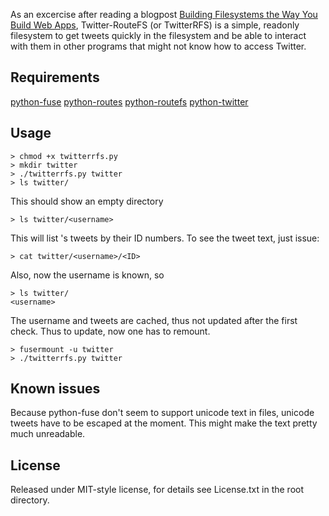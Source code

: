 

As an excercise after reading a blogpost [Building Filesystems the Way You Build Web Apps](http://blog.ksplice.com/2010/07/building-filesystems-the-way-you-build-web-apps/), Twitter-RouteFS (or TwitterRFS) is a simple, readonly filesystem to get tweets quickly in the filesystem and be able to interact with them in other programs that might not know how to access Twitter.

## Requirements
[python-fuse](http://pypi.python.org/pypi/fuse-python/0.2)
[python-routes](http://pypi.python.org/pypi/Routes)
[python-routefs](http://pypi.python.org/pypi/RouteFS)
[python-twitter](http://code.google.com/p/python-twitter/)

## Usage

    > chmod +x twitterrfs.py
    > mkdir twitter
    > ./twitterrfs.py twitter
    > ls twitter/
 
This should show an empty directory

    > ls twitter/<username>

This will list <username>'s tweets by their ID numbers. To see the tweet text, just issue:

    > cat twitter/<username>/<ID>

Also, now the username is known, so

    > ls twitter/
    <username>

The username and tweets are cached, thus not updated after the first check. Thus to update, now one has to remount.

    > fusermount -u twitter
    > ./twitterrfs.py twitter 

## Known issues

Because python-fuse don't seem to support unicode text in files, unicode tweets have to be escaped at the moment. This might make the text pretty much unreadable.

## License

Released under MIT-style license, for details see License.txt in the root directory.

